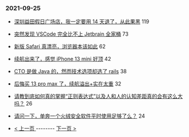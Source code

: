 ### 2021-09-25 
- [深圳益田假日广场店，我一定要用 14 天退了，从此果黑](https://www.v2ex.com/t/804032) 119
- [突然发现 VSCode 完全比不上 Jetbrain 全家桶](https://www.v2ex.com/t/804121) 73
- [新版 Safari 真漂亮，浏览器本该如此](https://www.v2ex.com/t/804062) 62
- [续航出来了，感觉 iPhone 13 mini 好顶](https://www.v2ex.com/t/804015) 42
- [CTO 是做 Java 的，然而技术选项却选了 rails](https://www.v2ex.com/t/804097) 38
- [后悔买 13 pro max 了，续航溢出+实在太重](https://www.v2ex.com/t/804129) 32
- [请教到底如何真的掌握“正则表达式”以及人和人的认知差距真的会有这么大吗？](https://www.v2ex.com/t/804050) 26
- [请问一下，单奔一个火绒安全软件平时使用足够了么？](https://www.v2ex.com/t/804088) 24 

- [ < 上一页 ](https://github.com/able8/v2ex-hot-record/blob/master/2021-09-24.md) -------- [ 下一页 > ](https://github.com/able8/v2ex-hot-record/blob/master/2021-09-26.md)